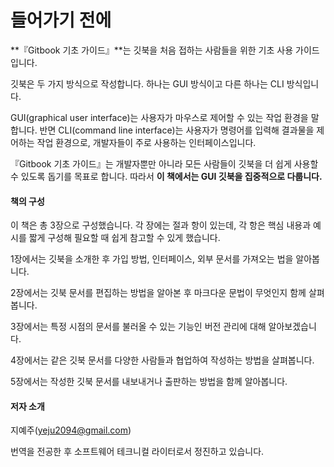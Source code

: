 # 들어가기 전에

&#x20; **『Gitbook 기초 가이드』**는 깃북을 처음 접하는 사람들을 위한 기초 사용 가이드입니다.&#x20;

&#x20; 깃북은 두 가지 방식으로 작성합니다. 하나는 GUI 방식이고  다른 하나는 CLI 방식입니다.

&#x20; GUI(graphical user interface)는 사용자가 마우스로 제어할 수 있는 작업 환경을 말합니다. 반면  CLI(command line interface)는 사용자가 명령어를 입력해 결과물을 제어하는 작업  환경으로, 개발자들이 주로 사용하는 인터페이스입니다.

&#x20; 『Gitbook 기초 가이드』는 개발자뿐만 아니라 모든 사람들이 깃북을 더 쉽게 사용할 수 있도록 돕기를 목표로 합니다. 따라서 **이 책에서는 GUI 깃북을 집중적으로 다룹니다.**

#### 책의 구성

&#x20; 이 책은 총 3장으로 구성했습니다. 각 장에는 절과 항이 있는데, 각 항은 핵심 내용과 예시를 짧게 구성해 필요할 때 쉽게 참고할 수 있게 했습니다.

&#x20; 1장에서는 깃북을 소개한 후 가입 방법, 인터페이스, 외부 문서를 가져오는 법을 알아봅니다.

&#x20; 2장에서는 깃북 문서를 편집하는 방법을 알아본 후 마크다운 문법이 무엇인지 함께 살펴봅니다.&#x20;

&#x20; 3장에서는 특정 시점의 문서를 불러올 수 있는 기능인 버전 관리에 대해 알아보겠습니다.

&#x20; 4장에서는 같은 깃북 문서를 다양한 사람들과 협업하여 작성하는 방법을 살펴봅니다.

&#x20; 5장에서는 작성한 깃북 문서를 내보내거나 출판하는 방법을 함께 알아봅니다.





#### 저자 소개

지예주(yeju2094@gmail.com)

번역을 전공한 후 소프트웨어 테크니컬 라이터로서 정진하고 있습니다.&#x20;
